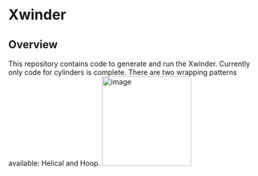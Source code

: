 # Xwinder

## Overview
This repository contains code to generate and run the Xwinder. Currently only code for cylinders is complete. There are two wrapping patterns available: Helical and Hoop.
<img width="178" alt="image" src="https://github.com/alexrcherry/Xwinder/assets/112339626/d2d9097b-23e7-45e2-8188-2c483cca16b1">

